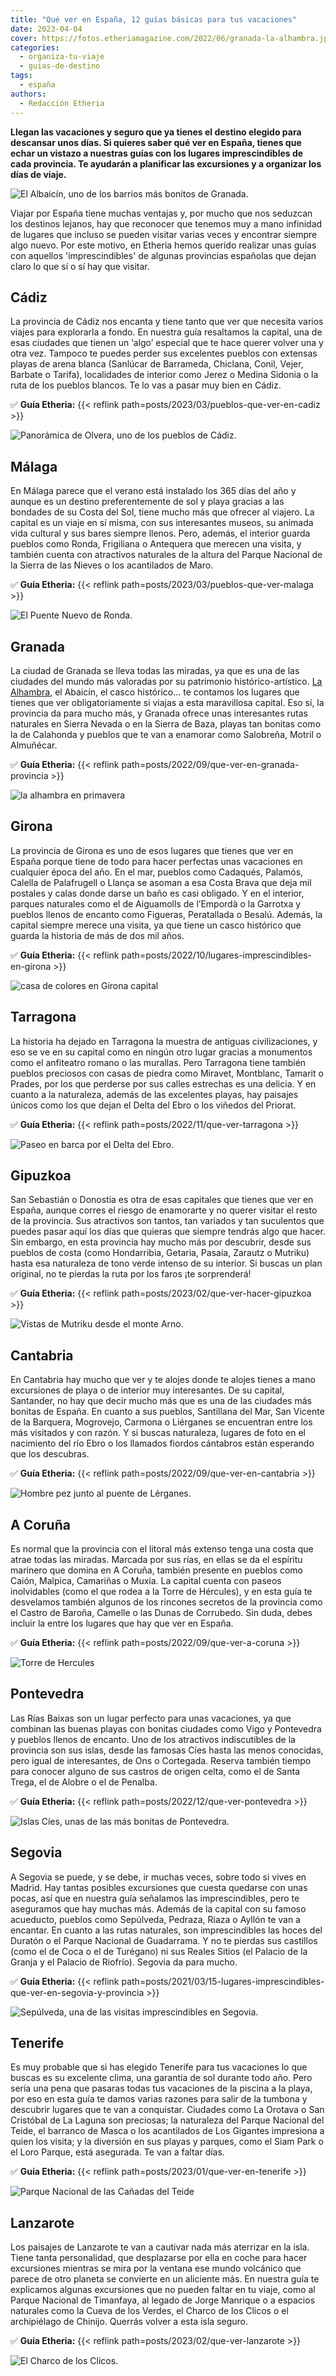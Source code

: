 ```yaml
---
title: "Qué ver en España, 12 guías básicas para tus vacaciones"
date: 2023-04-04
cover: https://fotos.etheriamagazine.com/2022/06/granada-la-alhambra.jpg
categories: 
  - organiza-tu-viaje
  - guias-de-destino
tags: 
  - españa
authors: 
  - Redacción Etheria
---
```


**Llegan las vacaciones y seguro que ya tienes el destino elegido para descansar unos 
días. Si quieres saber qué ver en España, tienes que echar un vistazo a nuestras guías 
con los lugares imprescindibles de cada provincia. Te ayudarán a planificar las 
excursiones y a organizar los días de viaje.** 

![El Albaicín, uno de los barrios más bonitos de Granada.](https://fotos.etheriamagazine.com/2022/09/granada-albaicin.jpg "El Albaicín, uno de los barrios más bonitos de Granada.")

Viajar por España tiene muchas ventajas y, por mucho que nos seduzcan los destinos 
lejanos, hay que reconocer que tenemos muy a mano infinidad de lugares que incluso se 
pueden visitar varias veces y encontrar siempre algo nuevo. Por este motivo, en Etheria 
hemos querido realizar unas guías con aquellos 'imprescindibles' de algunas provincias 
españolas que dejan claro lo que sí o sí hay que visitar. 

## Cádiz

La provincia de Cádiz nos encanta y tiene tanto que ver que necesita varios viajes para 
explorarla a fondo. En nuestra guía resaltamos la capital, una de esas ciudades que 
tienen un ‘algo’ especial que te hace querer volver una y otra vez. Tampoco te puedes 
perder sus excelentes pueblos con extensas playas de arena blanca (Sanlúcar de 
Barrameda, Chiclana, Conil, Vejer, Barbate o Tarifa), localidades de interior como Jerez 
o Medina Sidonia o la ruta de los pueblos blancos. Te lo vas a pasar muy bien en Cádiz. 

✅ **Guía Etheria:** {{< reflink path=posts/2023/03/pueblos-que-ver-en-cadiz >}} 

![Panorámica de Olvera, uno de los pueblos de Cádiz.](https://fotos.etheriamagazine.com/2023/03/que-ver-cadiz-olvera.jpg "Panorámica de Olvera, uno de los pueblos de Cádiz. © Etheria Magazine")

## Málaga

En Málaga parece que el verano está instalado los 365 días del año y aunque es un 
destino preferentemente de sol y playa gracias a las bondades de su Costa del Sol, tiene 
mucho más que ofrecer al viajero. La capital es un viaje en sí misma, con sus 
interesantes museos, su animada vida cultural y sus bares siempre llenos. Pero, además, 
el interior guarda pueblos como Ronda, Frigiliana o Antequera que merecen una visita, y 
también cuenta con atractivos naturales de la altura del Parque Nacional de la Sierra de 
las Nieves o los acantilados de Maro. 

✅ **Guía Etheria:** {{< reflink path=posts/2023/03/pueblos-que-ver-malaga >}} 

![El Puente Nuevo de Ronda.](https://fotos.etheriamagazine.com/2023/03/malaga-ronda-puente-nuevo.jpg "El Puente Nuevo de Ronda.")

## Granada

La ciudad de Granada se lleva todas las miradas, ya que es una de las ciudades del mundo 
más valoradas por su patrimonio histórico-artístico. [La 
Alhambra](https://www.alhambra-patronato.es/), el Abaicín, el casco histórico… te 
contamos los lugares que tienes que ver obligatoriamente si viajas a esta maravillosa 
capital. Eso sí, la provincia da para mucho más, y Granada ofrece unas interesantes 
rutas naturales en Sierra Nevada o en la Sierra de Baza, playas tan bonitas como la de 
Calahonda y pueblos que te van a enamorar como Salobreña, Motril o Almuñécar. 

✅ **Guía Etheria:** {{< reflink path=posts/2022/09/que-ver-en-granada-provincia >}} 

![la alhambra en primavera](https://fotos.etheriamagazine.com/2022/06/granada-la-alhambra.jpg "La Alhambra desde los jardines del Generalife. © SG")

## Girona

La provincia de Girona es uno de esos lugares que tienes que ver en España porque tiene 
de todo para hacer perfectas unas vacaciones en cualquier época del año. En el mar, 
pueblos como Cadaqués, Palamós, Calella de Palafrugell o Llança se asoman a esa Costa 
Brava que deja mil postales y calas donde darse un baño es casi obligado. Y en el 
interior, parques naturales como el de Aiguamolls de l’Empordà o la Garrotxa y pueblos 
llenos de encanto como Figueras, Peratallada o Besalú. Además, la capital siempre merece 
una visita, ya que tiene un casco histórico que guarda la historia de más de dos mil 
años. 

✅ **Guía Etheria:** {{< reflink path=posts/2022/10/lugares-imprescindibles-en-girona >}} 

![casa de colores en Girona capital](https://fotos.etheriamagazine.com/2022/10/Girona.jpg "Girona. © Arxiu Imatges PTCBG")

## Tarragona

La historia ha dejado en Tarragona la muestra de antiguas civilizaciones, y eso se ve en 
su capital como en ningún otro lugar gracias a monumentos como el anfiteatro romano o 
las murallas. Pero Tarragona tiene también pueblos preciosos con casas de piedra como 
Miravet, Montblanc, Tamarit o Prades, por los que perderse por sus calles estrechas es 
una delicia. Y en cuanto a la naturaleza, además de las excelentes playas, hay paisajes 
únicos como los que dejan el Delta del Ebro o los viñedos del Priorat. 

✅ **Guía Etheria:** {{< reflink path=posts/2022/11/que-ver-tarragona >}} 

![Paseo en barca por el Delta del Ebro.](https://fotos.etheriamagazine.com/2022/11/tarragona-delta-del-Ebro.jpg "Paseo en barca por el Delta del Ebro. © Terres de l’Ebre")

## Gipuzkoa

San Sebastián o Donostia es otra de esas capitales que tienes que ver en España, aunque 
corres el riesgo de enamorarte y no querer visitar el resto de la provincia. Sus 
atractivos son tantos, tan variados y tan suculentos que puedes pasar aquí los días que 
quieras que siempre tendrás algo que hacer. Sin embargo, en esta provincia hay mucho más 
por descubrir, desde sus pueblos de costa (como Hondarribia, Getaria, Pasaia, Zarautz o 
Mutriku) hasta esa naturaleza de tono verde intenso de su interior. Si buscas un plan 
original, no te pierdas la ruta por los faros ¡te sorprenderá! 

✅ **Guía Etheria:** {{< reflink path=posts/2023/02/que-ver-hacer-gipuzkoa >}} 

![Vistas de Mutriku desde el monte Arno.](https://fotos.etheriamagazine.com/2023/02/guipuzcoa-monte-arno-mutriku.jpg "Vistas de Mutriku desde el monte Arno. © Basquetour.")

## Cantabria

En Cantabria hay mucho que ver y te alojes donde te alojes tienes a mano excursiones de 
playa o de interior muy interesantes. De su capital, Santander, no hay que decir mucho 
más que es una de las ciudades más bonitas de España. En cuanto a sus pueblos, 
Santillana del Mar, San Vicente de la Barquera, Mogrovejo, Carmona o Liérganes se 
encuentran entre los más visitados y con razón. Y si buscas naturaleza, lugares de foto 
en el nacimiento del río Ebro o los llamados fiordos cántabros están esperando que los 
descubras. 

✅ **Guía Etheria:** {{< reflink path=posts/2022/09/que-ver-en-cantabria >}} 

![Hombre pez junto al puente de Lérganes.](https://fotos.etheriamagazine.com/2022/09/cantabria-mogrovejo.jpg "Mogroviejo, uno de los pueblos más bonitos de Cantabria. © Turismo de Cantabria")

## A Coruña

Es normal que la provincia con el litoral más extenso tenga una costa que atrae todas 
las miradas. Marcada por sus rías, en ellas se da el espíritu marinero que domina en A 
Coruña, también presente en pueblos como Caión, Malpica, Camariñas o Muxía. La capital 
cuenta con paseos inolvidables (como el que rodea a la Torre de Hércules), y en esta 
guía te desvelamos también algunos de los rincones secretos de la provincia como el 
Castro de Baroña, Camelle o las Dunas de Corrubedo. Sin duda, debes incluir la entre los 
lugares que hay que ver en España. 

✅ **Guía Etheria:** {{< reflink path=posts/2022/09/que-ver-a-coruna >}} 

![Torre de Hercules](https://fotos.etheriamagazine.com/2020/06/La-coruna-torre-hercules.jpg "La Torre de Hércules en A Coruña. © SG")

## Pontevedra

Las Rías Baixas son un lugar perfecto para unas vacaciones, ya que combinan las buenas 
playas con bonitas ciudades como Vigo y Pontevedra y pueblos llenos de encanto. Uno de 
los atractivos indiscutibles de la provincia son sus islas, desde las famosas Cíes hasta 
las menos conocidas, pero igual de interesantes, de Ons o Cortegada. Reserva también 
tiempo para conocer alguno de sus castros de origen celta, como el de Santa Trega, el de 
Alobre o el de Penalba. 

✅ **Guía Etheria:** {{< reflink path=posts/2022/12/que-ver-pontevedra >}} 

![Islas Cíes, unas de las más bonitas de Pontevedra.](https://fotos.etheriamagazine.com/2022/12/islas-Cies.jpg "Islas Cíes, unas de las más bonitas de Pontevedra. © Turismo de Rías Baixas/ Diputación de Pontevedra")

## Segovia

A Segovia se puede, y se debe, ir muchas veces, sobre todo si vives en Madrid. Hay 
tantas posibles excursiones que cuesta quedarse con unas pocas, así que en nuestra guía 
señalamos las imprescindibles, pero te aseguramos que hay muchas más. Además de la 
capital con su famoso acueducto, pueblos como Sepúlveda, Pedraza, Riaza o Ayllón te van 
a encantar. En cuanto a las rutas naturales, son imprescindibles las hoces del Duratón o 
el Parque Nacional de Guadarrama. Y no te pierdas sus castillos (como el de Coca o el de 
Turégano) ni sus Reales Sitios (el Palacio de la Granja y el Palacio de Riofrío). 
Segovia da para mucho. 

✅ **Guía Etheria:** {{< reflink 
path=posts/2021/03/15-lugares-imprescindibles-que-ver-en-segovia-y-provincia >}} 

![Sepúlveda, una de las visitas imprescindibles en Segovia.](https://fotos.etheriamagazine.com/2021/12/segovia-Sepulveda.jpg "Sepúlveda, una de las visitas imprescindibles en Segovia. © Turismo Diputación de Segovia")

## Tenerife

Es muy probable que si has elegido Tenerife para tus vacaciones lo que buscas es su 
excelente clima, una garantía de sol durante todo año. Pero sería una pena que pasaras 
todas tus vacaciones de la piscina a la playa, por eso en esta guía te damos varias 
razones para salir de la tumbona y descubrir lugares que te van a conquistar. Ciudades 
como La Orotava o San Cristóbal de La Laguna son preciosas; la naturaleza del Parque 
Nacional del Teide, el barranco de Masca o los acantilados de Los Gigantes impresiona a 
quien los visita; y la diversión en sus playas y parques, como el Siam Park o el Loro 
Parque, está asegurada. Te van a faltar días. 

✅ **Guía Etheria:** {{< reflink path=posts/2023/01/que-ver-en-tenerife >}} 

![Parque Nacional de las Cañadas del Teide](https://fotos.etheriamagazine.com/2023/01/Tenerife-canadas-teide-dedo-dios.jpg 'El "dedo de Dios" en Las Cañadas del Teide. © SG')

## Lanzarote

Los paisajes de Lanzarote te van a cautivar nada más aterrizar en la isla. Tiene tanta 
personalidad, que desplazarse por ella en coche para hacer excursiones mientras se mira 
por la ventana ese mundo volcánico que parece de otro planeta se convierte en un 
aliciente más. En nuestra guía te explicamos algunas excursiones que no pueden faltar en 
tu viaje, como al Parque Nacional de Timanfaya, al legado de Jorge Manrique o a espacios 
naturales como la Cueva de los Verdes, el Charco de los Clicos o el archipiélago de 
Chinijo. Querrás volver a esta isla seguro. 

✅ **Guía Etheria:** {{< reflink path=posts/2023/02/que-ver-lanzarote >}} 

![El Charco de los Clicos.](https://fotos.etheriamagazine.com/2023/02/lanzarote-laguna-verde.jpg "El Charco de los Clicos, en Lanzarote.")
